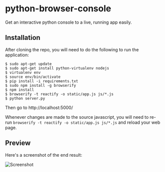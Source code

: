 # python-browser-console

Get an interactive python console to a live, running app easily.

## Installation

After cloning the repo, you will need to do the following to run the
application:

    $ sudo apt-get update
    $ sudo apt-get install python-virtualenv nodejs
    $ virtualenv env
    $ source env/bin/activate
    $ pip install -i requirements.txt
    $ sudo npm install -g browserify
    $ npm install
    $ browserify -t reactify -o static/app.js js/*.js
    $ python server.py

Then go to http://localhost:5000/

Whenever changes are made to the source javascript, you will need to
re-run `browserify -t reactify -o static/app.js js/*.js` and reload
your web page.

## Preview

Here's a screenshot of the end result:

![Screenshot](http://i.imgur.com/10WjB57.png)
